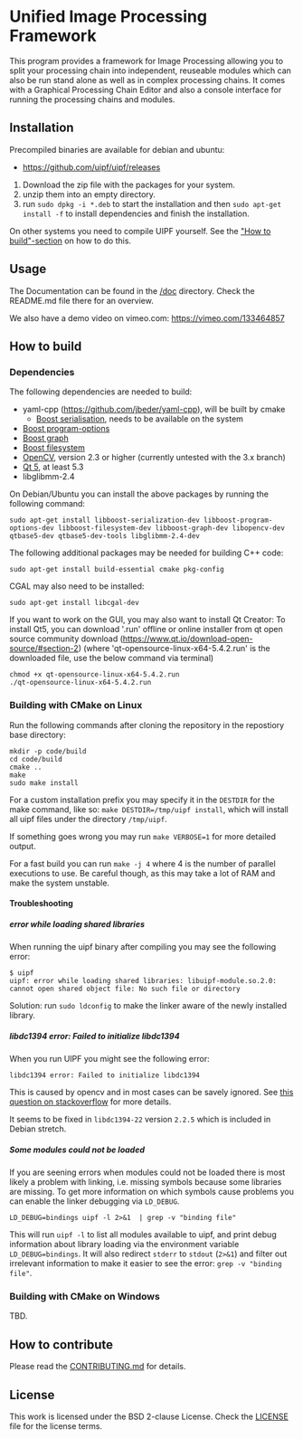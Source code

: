 Unified Image Processing Framework
==================================

This program provides a framework for Image Processing allowing you to split your processing chain into
independent, reuseable modules which can also be run stand alone as well as in complex processing chains.
It comes with a Graphical Processing Chain Editor and also a console interface for running the processing
chains and modules.

Installation
------------

Precompiled binaries are available for debian and ubuntu:

- https://github.com/uipf/uipf/releases

1. Download the zip file with the packages for your system.
2. unzip them into an empty directory.
3. run `sudo dpkg -i *.deb` to start the installation and then `sudo apt-get install -f`
   to install dependencies and finish the installation.


On other systems you need to compile UIPF yourself.
See the ["How to build"-section](#how-to-build) on how to do this.

Usage
-----

The Documentation can be found in the [/doc](https://github.com/TU-Berlin-CVRS/uipf/tree/master/doc#documentation)
directory. Check the README.md file there for an overview.

We also have a demo video on vimeo.com: https://vimeo.com/133464857

How to build
------------

### Dependencies

The following dependencies are needed to build:

- yaml-cpp (https://github.com/jbeder/yaml-cpp), will be built by cmake
  - [Boost serialisation](http://www.boost.org/doc/libs/release/libs/serialization/), needs to be available on the system
- [Boost program-options](http://www.boost.org/doc/libs/release/libs/program_options/)
- [Boost graph](http://www.boost.org/doc/libs/release/libs/graph/)
- [Boost filesystem](http://www.boost.org/doc/libs/release/libs/filesystem/)
- [OpenCV](http://opencv.org/), version 2.3 or higher (currently untested with the 3.x branch)
- [Qt 5](http://doc.qt.io/qt-5/index.html), at least 5.3
- libglibmm-2.4

On Debian/Ubuntu you can install the above packages by running the following command:

	sudo apt-get install libboost-serialization-dev libboost-program-options-dev libboost-filesystem-dev libboost-graph-dev libopencv-dev qtbase5-dev qtbase5-dev-tools libglibmm-2.4-dev

The following additional packages may be needed for building C++ code:

    sudo apt-get install build-essential cmake pkg-config

CGAL may also need to be installed:

    sudo apt-get install libcgal-dev

If you want to work on the GUI, you may also want to install Qt Creator:
To install Qt5, you can download '.run' offline or online installer from qt open source community download (https://www.qt.io/download-open-source/#section-2)
(where 'qt-opensource-linux-x64-5.4.2.run' is the downloaded file, use the below command via terminal)

    chmod +x qt-opensource-linux-x64-5.4.2.run
    ./qt-opensource-linux-x64-5.4.2.run

### Building with CMake on Linux

Run the following commands after cloning the repository in the repostiory base directory:

```
mkdir -p code/build
cd code/build
cmake ..
make
sudo make install
```

For a custom installation prefix you may specify it in the `DESTDIR` for the make command, like so:
`make DESTDIR=/tmp/uipf install`, which will install all uipf files under the directory `/tmp/uipf`.

If something goes wrong you may run `make VERBOSE=1` for more detailed output.

For a fast build you can run `make -j 4` where 4 is the number of parallel executions to use. Be careful though, as
this may take a lot of RAM and make the system unstable.

#### Troubleshooting

##### error while loading shared libraries

When running the uipf binary after compiling you may see the following error:
    
    $ uipf
    uipf: error while loading shared libraries: libuipf-module.so.2.0: cannot open shared object file: No such file or directory

Solution: run `sudo ldconfig` to make the linker aware of the newly installed library.

##### libdc1394 error: Failed to initialize libdc1394

When you run UIPF you might see the following error:

    libdc1394 error: Failed to initialize libdc1394

This is caused by opencv and in most cases can be savely ignored.
See [this question on stackoverflow] for more details.

[this question on stackoverflow]: http://stackoverflow.com/questions/29274638/opencv-libdc1394-error-failed-to-initialize-libdc1394#34820475

It seems to be fixed in `libdc1394-22` version `2.2.5` which is included in Debian stretch.

##### Some modules could not be loaded

If you are seening errors when modules could not be loaded there is most likely a problem with linking, i.e. missing symbols because some libraries are missing. To get more information on which symbols cause problems you can enable the linker debugging via `LD_DEBUG`.

    LD_DEBUG=bindings uipf -l 2>&1  | grep -v "binding file" 

This will run `uipf -l` to list all modules available to uipf, and print debug information about library loading via the environment variable `LD_DEBUG=bindings`. It will also redirect `stderr` to `stdout` (`2>&1`) and filter out irrelevant information to make it easier to see the error: `grep -v "binding file"`.


### Building with CMake on Windows

TBD.


How to contribute
-----------------

Please read the [CONTRIBUTING.md](CONTRIBUTING.md) for details.

License
-------

This work is licensed under the BSD 2-clause License.
Check the [LICENSE](LICENSE) file for the license terms.
